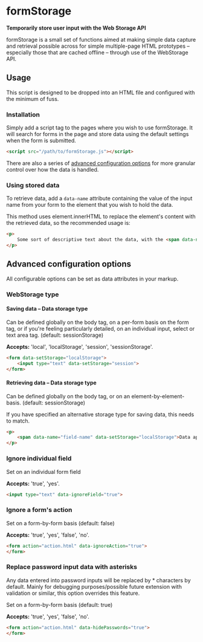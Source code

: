 # formStorage
**Temporarily store user input with the Web Storage API**

formStorage is a small set of functions aimed at making simple data capture and retrieval possible across for simple multiple-page HTML prototypes – especially those that are cached offline – through use of the WebStorage API.


## Usage
This script is designed to be dropped into an HTML file and configured with the minimum of fuss.

### Installation
Simply add a script tag to the pages where you wish to use formStorage. It will search for forms in the page and store data using the default settings when the form is submitted.

```html
<script src="/path/to/formStorage.js"></script>
```

There are also a series of [advanced configuration options](#advanced-configuration-options) for more granular control over how the data is handled.


### Using stored data
To retrieve data, add a ```data-name``` attribute containing the value of the input name from your form to the element that you wish to hold the data.

This method uses element.innerHTML to replace the element's content with the retrieved data, so the recommended usage is:

```html
<p>
	Some sort of descriptive text about the data, with the <span data-name="field-name">value replacing this text</span>.
</p>
```

## Advanced configuration options
All configurable options can be set as data attributes in your markup.

### WebStorage type
#### Saving data – Data storage type
Can be defined globally on the body tag, on a per-form basis on the form tag, or if you're feeling particularly detailed, on an individual input, select or text area tag. (default: sessionStorage)

**Accepts:** 'local', 'localStorage', 'session', 'sessionStorage'.

```html
<form data-setStorage="localStorage">
	<input type="text" data-setStorage="session"> 
</form>
```


#### Retrieving data – Data storage type
Can be defined globally on the body tag, or on an element-by-element-basis. (default: sessionStorage)

If you have specified an alternative storage type for saving data, this needs to match.

```html
<p>
	<span data-name="field-name" data-setStorage="localStorage">Data appears here</span>
</p>
```


### Ignore individual field

Set on an individual form field


**Accepts:** 'true', 'yes'.

```html
<input type="text" data-ignoreField="true"> 
```

### Ignore a form's action

Set on a form-by-form basis (default: false)

**Accepts:** 'true', 'yes', 'false', 'no'.

```html
<form action="action.html" data-ignoreAction="true">
</form>
```

### Replace password input data with asterisks

Any data entered into password inputs will be replaced by * characters by default. Mainly for debugging purposes/possible future extension with validation or similar, this option overrides this feature.

Set on a form-by-form basis (default: true)

**Accepts:** 'true', 'yes', 'false', 'no'.

```html
<form action="action.html" data-hidePasswords="true">
</form>
```